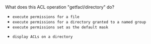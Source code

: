 What does this ACL operation "getfacl/directory" do?

* `execute permissions for a file`
* `execute permissions for a directory granted to a named group`
* `execute permissions set as the default mask`
+ `display ACLs on a directory`
